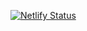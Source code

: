 [![Netlify Status](https://api.netlify.com/api/v1/badges/e358077c-d9c3-4721-8531-45aeae00a3eb/deploy-status)](https://app.netlify.com/sites/cozy-daifuku-e8acbe/deploys)
